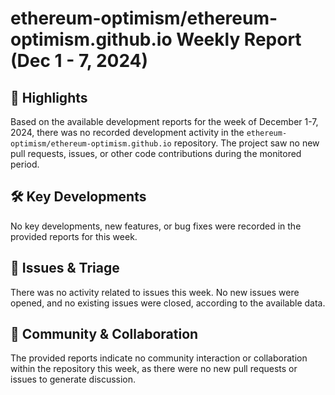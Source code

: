# ethereum-optimism/ethereum-optimism.github.io Weekly Report (Dec 1 - 7, 2024)

## 🚀 Highlights
Based on the available development reports for the week of December 1-7, 2024, there was no recorded development activity in the `ethereum-optimism/ethereum-optimism.github.io` repository. The project saw no new pull requests, issues, or other code contributions during the monitored period.

## 🛠️ Key Developments
No key developments, new features, or bug fixes were recorded in the provided reports for this week.

## 🐛 Issues & Triage
There was no activity related to issues this week. No new issues were opened, and no existing issues were closed, according to the available data.

## 💬 Community & Collaboration
The provided reports indicate no community interaction or collaboration within the repository this week, as there were no new pull requests or issues to generate discussion.